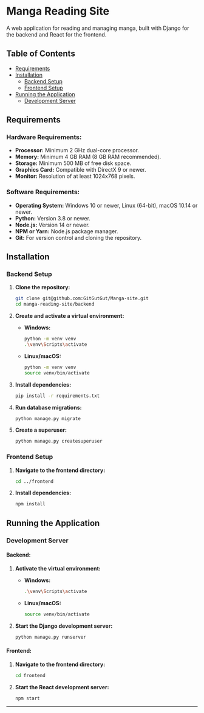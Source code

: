 

# Manga Reading Site

A web application for reading and managing manga, built with Django for the backend and React for the frontend.

## Table of Contents

- [Requirements](#requirements)
- [Installation](#installation)
  - [Backend Setup](#backend-setup)
  - [Frontend Setup](#frontend-setup)
- [Running the Application](#running-the-application)
  - [Development Server](#development-server)

## Requirements

### Hardware Requirements:
- **Processor:** Minimum 2 GHz dual-core processor.
- **Memory:** Minimum 4 GB RAM (8 GB RAM recommended).
- **Storage:** Minimum 500 MB of free disk space.
- **Graphics Card:** Compatible with DirectX 9 or newer.
- **Monitor:** Resolution of at least 1024x768 pixels.

### Software Requirements:
- **Operating System:** Windows 10 or newer, Linux (64-bit), macOS 10.14 or newer.
- **Python:** Version 3.8 or newer.
- **Node.js:** Version 14 or newer.
- **NPM or Yarn:** Node.js package manager.
- **Git:** For version control and cloning the repository.

## Installation

### Backend Setup

1. **Clone the repository:**
   ```bash
   git clone git@github.com:GitGutGut/Manga-site.git
   cd manga-reading-site/backend
   ```

2. **Create and activate a virtual environment:**
   - **Windows:**
     ```bash
     python -m venv venv
     .\venv\Scripts\activate
     ```
   - **Linux/macOS:**
     ```bash
     python -m venv venv
     source venv/bin/activate
     ```

3. **Install dependencies:**
   ```bash
   pip install -r requirements.txt
   ```

4. **Run database migrations:**
   ```bash
   python manage.py migrate
   ```

5. **Create a superuser:**
   ```bash
   python manage.py createsuperuser
   ```

### Frontend Setup

1. **Navigate to the frontend directory:**
   ```bash
   cd ../frontend
   ```

2. **Install dependencies:**
   ```bash
   npm install
   ```

## Running the Application

### Development Server

#### Backend:
1. **Activate the virtual environment:**
   - **Windows:**
     ```bash
     .\venv\Scripts\activate
     ```
   - **Linux/macOS:**
     ```bash
     source venv/bin/activate
     ```

2. **Start the Django development server:**
   ```bash
   python manage.py runserver
   ```

#### Frontend:
1. **Navigate to the frontend directory:**
   ```bash
   cd frontend
   ```

2. **Start the React development server:**
   ```bash
   npm start
   ```


---

 

